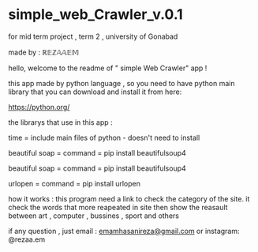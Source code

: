 # simple_web_Crawler_v.0.1
for mid term project , term 2 , university of Gonabad

made by :
ℝ𝔼ℤ𝔸𝔸𝔼𝕄

hello,
welcome to the readme of " simple Web Crawler" app !


this app made by python language , so you need to have python main library that you can download and install it from here:

https://python.org/

the librarys that use in this app :

time = include main files of python - doesn't need to install

beautiful soap = command = pip install beautifulsoup4

beautiful soap = command = pip install beautifulsoup4

urlopen = command = pip install urlopen



how it works :
this program need a link to check the category of the site. it check the words that more reapeated in site then show the reasault between art , computer , bussines , sport  and others


if any question , just email :
emamhasanireza@gmail.com
or
instagram: @rezaa.em

